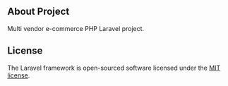## About Project
Multi vendor e-commerce PHP Laravel project.

## License

The Laravel framework is open-sourced software licensed under the [MIT license](https://opensource.org/licenses/MIT).
